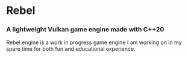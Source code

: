 # Rebel
### A lightweight Vulkan game engine made with C++20

Rebel engine is a work in progress game engine I am working on in my spare time for both fun and educational experience.
